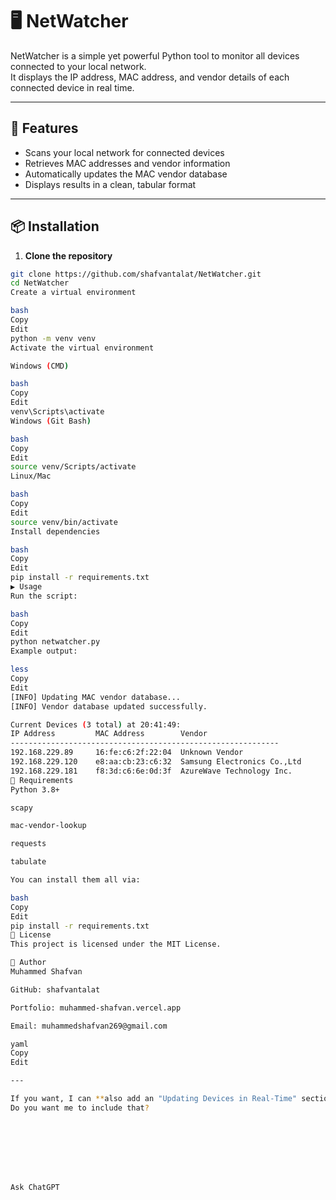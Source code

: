 # 🖥️ NetWatcher

NetWatcher is a simple yet powerful Python tool to monitor all devices connected to your local network.  
It displays the IP address, MAC address, and vendor details of each connected device in real time.

---

## 🚀 Features
- Scans your local network for connected devices
- Retrieves MAC addresses and vendor information
- Automatically updates the MAC vendor database
- Displays results in a clean, tabular format

---

## 📦 Installation

1. **Clone the repository**
```bash
git clone https://github.com/shafvantalat/NetWatcher.git
cd NetWatcher
Create a virtual environment

bash
Copy
Edit
python -m venv venv
Activate the virtual environment

Windows (CMD)

bash
Copy
Edit
venv\Scripts\activate
Windows (Git Bash)

bash
Copy
Edit
source venv/Scripts/activate
Linux/Mac

bash
Copy
Edit
source venv/bin/activate
Install dependencies

bash
Copy
Edit
pip install -r requirements.txt
▶️ Usage
Run the script:

bash
Copy
Edit
python netwatcher.py
Example output:

less
Copy
Edit
[INFO] Updating MAC vendor database...
[INFO] Vendor database updated successfully.

Current Devices (3 total) at 20:41:49:
IP Address         MAC Address        Vendor
------------------------------------------------------------
192.168.229.89     16:fe:c6:2f:22:04  Unknown Vendor
192.168.229.120    e8:aa:cb:23:c6:32  Samsung Electronics Co.,Ltd
192.168.229.181    f8:3d:c6:6e:0d:3f  AzureWave Technology Inc.
📂 Requirements
Python 3.8+

scapy

mac-vendor-lookup

requests

tabulate

You can install them all via:

bash
Copy
Edit
pip install -r requirements.txt
📜 License
This project is licensed under the MIT License.

👤 Author
Muhammed Shafvan

GitHub: shafvantalat

Portfolio: muhammed-shafvan.vercel.app

Email: muhammedshafvan269@gmail.com

yaml
Copy
Edit

---

If you want, I can **also add an "Updating Devices in Real-Time" section** so people know they can loop it for live monitoring.  
Do you want me to include that?








Ask ChatGPT
